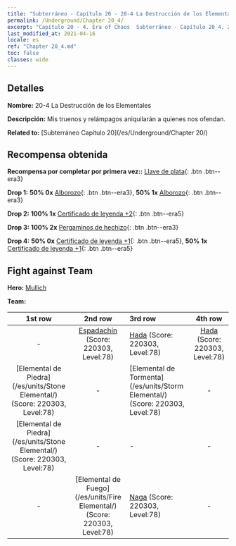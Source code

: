 ```yaml
---
title: "Subterráneo - Capítulo 20 - 20-4 La Destrucción de los Elementales"
permalink: /Underground/Chapter 20_4/
excerpt: "Capítulo 20 - 4. Era of Chaos  Subterráneo - Capítulo 20_4. 20-4 La Destrucción de los Elementales"
last_modified_at: 2021-04-16
locale: es
ref: "Chapter 20_4.md"
toc: false
classes: wide
---
```


## Detalles

 **Nombre:** 20-4 La Destrucción de los Elementales

 **Descripción:** Mis truenos y relámpagos aniquilarán a quienes nos ofendan.

 **Related to:** [Subterráneo Capítulo 20](/es/Underground/Chapter 20/)

## Recompensa obtenida

 **Recompensa por completar por primera vez::** [Llave de plata](/es/Items/con_693/){: .btn .btn--era3}

 **Drop 1:** **50% 0x** [Alborozo](/es/Items/her_424/){: .btn .btn--era3}, **50% 1x** [Alborozo](/es/Items/her_424/){: .btn .btn--era3}

 **Drop 2:** **100% 1x** [Certificado de leyenda +2](/es/Items/mat_81/){: .btn .btn--era5}

 **Drop 3:** **100% 2x** [Pergaminos de hechizo](/es/Items/con_694/){: .btn .btn--era3}

 **Drop 4:** **50% 0x** [Certificado de leyenda +1](/es/Items/mat_74/){: .btn .btn--era5}, **50% 1x** [Certificado de leyenda +1](/es/Items/mat_74/){: .btn .btn--era5}


## Fight against Team
 **Hero:** [Mullich](/es/heroes/Mullich/)

 **Team:**


  | 1st row | 2nd row | 3rd row | 4th row |
  |:----:|:----:|:----|:----:|
  | - | [Espadachín](/es/units/Swordsman/) (Score: 220303, Level:78)  | [Hada](/es/units/Sprite/) (Score: 220303, Level:78)  | [Hada](/es/units/Sprite/) (Score: 220303, Level:78)  |
  | [Elemental de Piedra](/es/units/Stone Elemental/) (Score: 220303, Level:78)  | - | [Elemental de Tormenta](/es/units/Storm Elemental/) (Score: 220303, Level:78)  | - |
  | [Elemental de Piedra](/es/units/Stone Elemental/) (Score: 220303, Level:78)  | - | - | - |
  | - | [Elemental de Fuego](/es/units/Fire Elemental/) (Score: 220303, Level:78)  | [Naga](/es/units/Naga/) (Score: 220303, Level:78)  | - |


